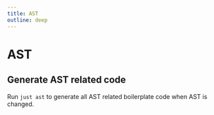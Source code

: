 ```yaml
---
title: AST
outline: deep
---
```


# AST

## Generate AST related code

Run `just ast` to generate all AST related boilerplate code when AST is changed.
